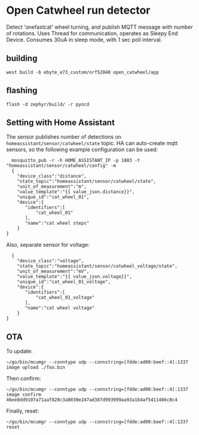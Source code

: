 # Open Catwheel run detector

Detect 'onefastcat' wheel turning, and publish MQTT message with number of rotations.
Uses Thread for communication, operates as Sleepy End Device. Consumes 30uA in sleep mode,
with 1 sec poll interval.

## building
```
west build -b ebyte_e73_custom/nrf52840 open_catwheel/app
```
## flashing
```
flash -d zephyr/build/ -r pyocd
```

## Setting with Home Assistant

The sensor publishes number of detections on `homeassistant/sensor/catwheel/state` topic.
HA can auto-create mqtt sensors, so the following example configuration can be used:

```
  mosquitto_pub -r -h HOME_ASSISTANT_IP -p 1883 -t "homeassistant/sensor/catwheel/config" -m
  {
    "device_class":"distance",
    "state_topic":"homeassistant/sensor/catwheel/state",
    "unit_of_measurement":"m",
    "value_template":"{{ value_json.distance}}",
    "unique_id":"cat_wheel_01",
    "device":{
       "identifiers":[
           "cat_wheel_01"
       ],
       "name":"cat wheel steps"
    }
}
```
Also, separate sensor for voltage:
```
  {
    "device_class":"voltage",
    "state_topic":"homeassistant/sensor/catwheel_voltage/state",
    "unit_of_measurement":"mV",
    "value_template":"{{ value_json.voltage}}",
    "unique_id":"cat_wheel_01_voltage",
    "device":{
       "identifiers":[
           "cat_wheel_01_voltage"
       ],
       "name":"cat wheel voltage"
    }
}
```

## OTA

To update:
```
~/go/bin/mcumgr --conntype udp --connstring=[fdde:ad00:beef::4]:1337 image upload ./foo.bin
```
Then confirm:

```
~/go/bin/mcumgr --conntype udp --connstring=[fdde:ad00:beef::4]:1337 image confirm 46ee8dd9107a71aaf828c3a8030e247ad387d993999aa93a1b4af5411466c8c4
```

Finally, reset:

```
~/go/bin/mcumgr --conntype udp --connstring=[fdde:ad00:beef::4]:1337 reset
```
